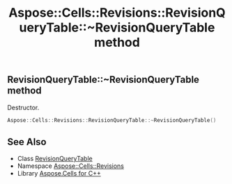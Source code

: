 ﻿---
title: Aspose::Cells::Revisions::RevisionQueryTable::~RevisionQueryTable method
linktitle: ~RevisionQueryTable
second_title: Aspose.Cells for C++ API Reference
description: 'Aspose::Cells::Revisions::RevisionQueryTable::~RevisionQueryTable method. Destructor in C++.'
type: docs
weight: 200
url: /cpp/aspose.cells.revisions/revisionquerytable/~revisionquerytable/
---
## RevisionQueryTable::~RevisionQueryTable method


Destructor.

```cpp
Aspose::Cells::Revisions::RevisionQueryTable::~RevisionQueryTable()
```

## See Also

* Class [RevisionQueryTable](../)
* Namespace [Aspose::Cells::Revisions](../../)
* Library [Aspose.Cells for C++](../../../)
